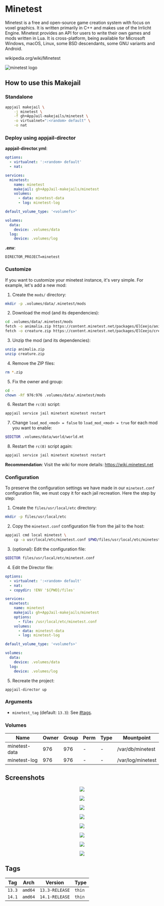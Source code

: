 # Minetest

Minetest is a free and open-source game creation system with focus on voxel graphics. It is written primarily in C++ and makes use of the Irrlicht Engine. Minetest provides an API for users to write their own games and mods written in Lua. It is cross-platform, being available for Microsoft Windows, macOS, Linux, some BSD descendants, some GNU variants and Android.

wikipedia.org/wiki/Minetest

![minetest logo](https://upload.wikimedia.org/wikipedia/commons/thumb/a/a4/Minetest_logo.svg/512px-Minetest_logo.svg.png)

## How to use this Makejail

### Standalone

```sh
appjail makejail \
    -j minetest \
    -f gh+AppJail-makejails/minetest \
    -o virtualnet=":<random> default" \
    -o nat
```

### Deploy using appjail-director

**appjail-director.yml**:

```yaml
options:
  - virtualnet: ':<random> default'
  - nat:

services:
  minetest:
    name: minetest
    makejail: gh+AppJail-makejails/minetest
    volumes:
      - data: minetest-data
      - log: minetest-log

default_volume_type: '<volumefs>'

volumes:
  data:
    device: .volumes/data
  log:
    device: .volumes/log
```

**.env**:

```
DIRECTOR_PROJECT=minetest
```

### Customize

If you want to customize your minetest instance, it's very simple. For example, let's add a new mod:

1. Create the `mods/` directory:

```sh
mkdir -p .volumes/data/.minetest/mods
```

2. Download the mod (and its dependencies):

```sh
cd .volumes/data/.minetest/mods
fetch -o animalia.zip https://content.minetest.net/packages/ElCeejo/animalia/releases/23715/download/
fetch -o creature.zip https://content.minetest.net/packages/ElCeejo/creatura/releases/22754/download/
```

3. Unzip the mod (and its dependencies):

```sh
unzip animalia.zip
unzip creature.zip
```

4. Remove the ZIP files:

```sh
rm *.zip
```

5. Fix the owner and group:

```sh
cd -
chown -Rf 976:976 .volumes/data/.minetest/mods
```

6. Restart the `rc(8)` script:

```sh
appjail service jail minetest minetest restart
```

7. Change `load_mod_<mod> = false` to `load_mod_<mod> = true` for each mod you want to enable:

```sh
$EDITOR .volumes/data/world/world.mt
```

8. Restart the `rc(8)` script again:

```sh
appjail service jail minetest minetest restart
```

**Recommendation**: Visit the wiki for more details: https://wiki.minetest.net

### Configuration

To preserve the configuration settings we have made in our `minetest.conf` configuration file, we must copy it for each jail recreation. Here the step by step:

1. Create the `files/usr/local/etc` directory:

```sh
mkdir -p files/usr/local/etc
```

2. Copy the `minetest.conf` configuration file from the jail to the host:

```sh
appjail cmd local minetest \
    cp -a usr/local/etc/minetest.conf $PWD/files/usr/local/etc/minetest.conf
```

3. (optional): Edit the configuration file:

```sh
$EDITOR files/usr/local/etc/minetest.conf
```

4. Edit the Director file:

```yaml
options:
  - virtualnet: ':<random> default'
  - nat:
  - copydir: !ENV '${PWD}/files'

services:
  minetest:
    name: minetest
    makejail: gh+AppJail-makejails/minetest
    options:
      - file: /usr/local/etc/minetest.conf
    volumes:
      - data: minetest-data
      - log: minetest-log

default_volume_type: '<volumefs>'

volumes:
  data:
    device: .volumes/data
  log:
    device: .volumes/log
```

5. Recreate the project:

```
appjail-director up
```

### Arguments

* `minetest_tag` (default: `13.3`): See [#tags](#tags).

### Volumes

| Name          | Owner | Group | Perm | Type | Mountpoint        |
| ------------- | ----- | ----- | ---- | ---- | ----------------- |
| minetest-data | 976   | 976   |  -   |  -   | /var/db/minetest  |
| minetest-log  | 976   | 976   |  -   |  -   | /var/log/minetest |

## Screenshots

<p align="center">
<img src="https://i.ibb.co/7VRGYmg/screenshot-20240522-203554.png">
</p>

<p align="center">
<img src="https://i.ibb.co/xHGWNKF/screenshot-20240522-213304.png">
</p>

<p align="center">
<img src="https://i.ibb.co/hVqKxSg/screenshot-20240523-072600.png">
</p>

<p align="center">
<img src="https://i.ibb.co/6Z3Ncdp/screenshot-20240523-072642.png">
</p>

<p align="center">
<img src="https://i.ibb.co/hYSzBjv/screenshot-20240523-203931.png">
</p>

<p align="center">
<img src="https://i.ibb.co/wJswrMp/screenshot-20240523-204051.png">
</p>

<p align="center">
<img src="https://i.ibb.co/Ny7KHXp/screenshot-20240523-204058.png">
</p>

<p align="center">
<img src="https://i.ibb.co/xLPHY3W/screenshot-20240523-204102.png">
</p>

## Tags

| Tag    | Arch    | Version        | Type   |
| ------ | ------- | -------------- | ------ |
| `13.3` | `amd64` | `13.3-RELEASE` | `thin` |
| `14.1` | `amd64` | `14.1-RELEASE` | `thin` |
